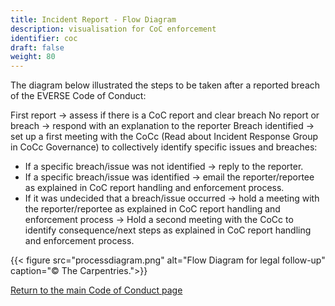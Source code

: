 ```yaml
---
title: Incident Report - Flow Diagram
description: visualisation for CoC enforcement
identifier: coc
draft: false
weight: 80
---
```

The diagram below illustrated the steps to be taken after a reported breach of
the EVERSE Code of Conduct:

First report → assess if there is a CoC report and clear breach
No report or breach → respond with an explanation to the reporter
Breach identified → set up a first meeting with the CoCc (Read about Incident Response Group in CoCc Governance) to collectively identify specific issues and breaches: 

* If a specific breach/issue was not identified → reply to the reporter.
* If a specific breach/issue was identified → email the reporter/reportee as explained in CoC report handling and enforcement process.
* If it was undecided that a breach/issue occurred → hold a meeting with the reporter/reportee as explained in CoC report handling and enforcement process → Hold a second meeting with the CoCc to identify consequence/next steps as explained in CoC report handling and enforcement process.

{{< figure src="processdiagram.png" alt="Flow Diagram for legal follow-up" caption="© The Carpentries.">}}

[Return to the main Code of Conduct page](..)
